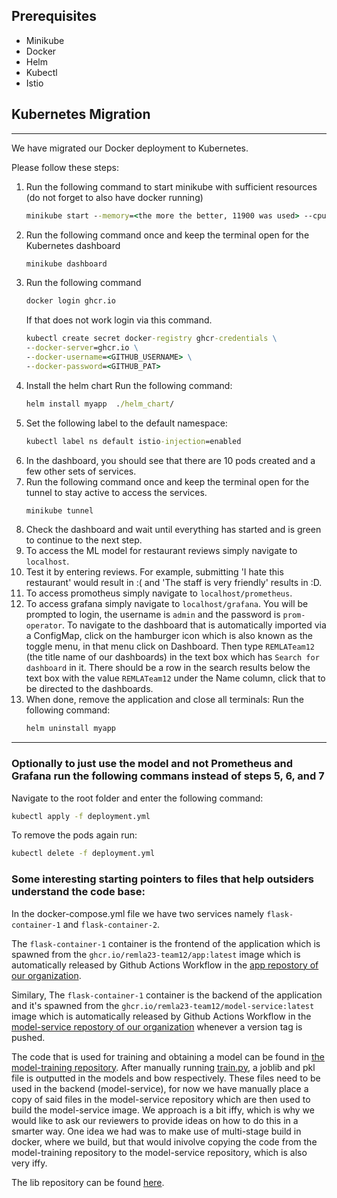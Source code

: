 ## Prerequisites

- Minikube
- Docker
- Helm
- Kubectl
- Istio
## Kubernetes Migration
---
We have migrated our Docker deployment to Kubernetes.

Please follow these steps:
1. Run the  following command to start minikube with sufficient resources (do not forget to also have docker running)
    ```bat
    minikube start --memory=<the more the better, 11900 was used> --cpus=<the more the better, 4 was used>
    ```
3. Run the following command once and keep the terminal open for the Kubernetes dashboard
    ```bat
    minikube dashboard
    ```
4. Run the following command
    ```bat
    docker login ghcr.io
    ```
    If that does not work login via this command.
    ```bat
    kubectl create secret docker-registry ghcr-credentials \
    --docker-server=ghcr.io \
    --docker-username=<GITHUB_USERNAME> \
    --docker-password=<GITHUB_PAT>
    ```
5. Install the helm chart
    Run the following command:
    ```bat
    helm install myapp  ./helm_chart/
    ```
6. Set the following label to the default namespace:
    ```bat
    kubectl label ns default istio-injection=enabled
    ```
7. In the dashboard, you should see that there are 10 pods created and a few other sets of services.
8. Run the following command once and keep the terminal open for the tunnel to stay active to access the services.
    ```bat
    minikube tunnel
    ```
9. Check the dashboard and wait until everything has started and is green to continue to the next step.
10. To access the ML model for restaurant reviews simply navigate to `localhost`.
11. Test it by entering reviews. For example, submitting 'I hate this restaurant' would result in :( and 'The staff is very friendly' results in :D.
12. To access promotheus simply navigate to `localhost/prometheus`.
13. To access grafana simply navigate to `localhost/grafana`. You will be prompted to login, the username is `admin` and the password is `prom-operator`. To navigate to the dashboard that is automatically imported via a ConfigMap, click on the hamburger icon which is also known as the toggle menu, in that menu click on Dashboard. Then type `REMLATeam12` (the title name of our dashboards) in the text box which has `Search for dashboard` in it. There should be a row in the search results below the text box with the value `REMLATeam12` under the Name column, click that to be directed to the dashboards.
14. When done, remove the application and close all terminals: 
    Run the following command:
    ```bat
    helm uninstall myapp
    ```
---

### Optionally to just use the model and not Prometheus and Grafana run the following commans instead of steps 5, 6, and 7
   Navigate to the root folder and enter the following command:
```bat
kubectl apply -f deployment.yml
```

To remove the pods again run:
 ```bat
 kubectl delete -f deployment.yml
 ```

### Some interesting starting pointers to files that help outsiders understand the code base:
In the docker-compose.yml file we have two services namely `flask-container-1` and `flask-container-2`. 

The `flask-container-1` container is the frontend of the application which is spawned from the `ghcr.io/remla23-team12/app:latest` image which is automatically released by Github Actions Workflow in the [app repostory of our organization](https://github.com/remla23-team12/app).

Similary, The `flask-container-1` container is the backend of the application and it's spawned from the `ghcr.io/remla23-team12/model-service:latest` image which is automatically released by Github Actions Workflow in the [model-service repostory of our organization](https://github.com/remla23-team12/model-service) whenever a version tag is pushed.

The code that is used for training and obtaining a model can be found in [the model-training repository](https://github.com/remla23-team12/model-training). After manually running [train.py](https://github.com/remla23-team12/model-training/blob/main/train.py), a joblib and pkl file is outputted in the models and bow respectively. These files need to be used in the backend (model-service), for now we have manually place a copy of said files in the model-service repository which are then used to build the model-service image. We approach is a bit iffy, which is why we would like to ask our reviewers to provide ideas on how to do this in a smarter way. One idea we had was to make use of multi-stage build in docker, where we build, but that would inivolve copying the code from the model-training repository to the model-service repository, which is also very iffy.

The lib repository can be found [here](https://github.com/remla23-team12/lib).

